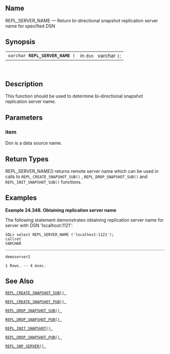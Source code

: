 <div id="fn_repl_server_name" class="refentry">

<div class="titlepage">

</div>

<div class="refnamediv">

## Name

REPL_SERVER_NAME — Return bi-directional snapshot replication server
name for specified DSN

</div>

<div class="refsynopsisdiv">

## Synopsis

<div id="fsyn_repl_server_name" class="funcsynopsis">

|                                      |                        |
|--------------------------------------|------------------------|
| `varchar `**`REPL_SERVER_NAME`**` (` | in `dsn ` varchar `)`; |

<div class="funcprototype-spacer">

 

</div>

</div>

</div>

<div id="desc_repl_server_name" class="refsect1">

## Description

This function should be used to determine bi-directional snapshot
replication server name.

</div>

<div id="params_repl_server_name" class="refsect1">

## Parameters

<div id="id107706" class="refsect2">

### item

Dsn is a data source name.

</div>

</div>

<div id="ret_repl_server_name" class="refsect1">

## Return Types

REPL_SERVER_NAME() returns remote server name which can be used in calls
to `REPL_CREATE_SNAPSHOT_SUB()` , `REPL_DROP_SNAPSHOT_SUB()` and
`REPL_INIT_SNAPSHOT_SUB()` functions.

</div>

<div id="examples_repl_server_name" class="refsect1">

## Examples

<div id="ex_repl_server_name" class="example">

**Example 24.348. Obtaining replication server name**

<div class="example-contents">

The following statement demonstrates obtaining replication server name
for server with DSN 'localhost:1121':

``` screen
SQL> select REPL_SERVER_NAME ('localhost:1121');
callret
VARCHAR
_______________________________________________________________________________

demoserver2

1 Rows. -- 4 msec.
```

</div>

</div>

  

</div>

<div id="seealso_repl_server_name" class="refsect1">

## See Also

<a href="fn_repl_create_snapshot_sub.html" class="link"
title="REPL_CREATE_SNAPSHOT_SUB"><code
class="function">REPL_CREATE_SNAPSHOT_SUB() </code></a>

<a href="fn_repl_create_snapshot_pub.html" class="link"
title="REPL_CREATE_SNAPSHOT_PUB"><code
class="function">REPL_CREATE_SNAPSHOT_PUB() </code></a>

<a href="fn_repl_drop_snapshot_sub.html" class="link"
title="REPL_DROP_SNAPSHOT_SUB"><code
class="function">REPL_DROP_SNAPSHOT_SUB() </code></a>

<a href="fn_repl_drop_snapshot_pub.html" class="link"
title="REPL_DROP_SNAPSHOT_PUB"><code
class="function">REPL_DROP_SNAPSHOT_PUB() </code></a>

<a href="fn_repl_init_snapshot.html" class="link"
title="REPL_INIT_SNAPSHOT"><code
class="function">REPL_INIT_SNAPSHOT() </code></a>

<a href="fn_repl_update_snapshot.html" class="link"
title="REPL_UPDATE_SNAPSHOT"><code
class="function">REPL_DROP_SNAPSHOT_PUB() </code></a>

<a href="fn_repl_snp_server.html" class="link"
title="REPL_SNP_SERVER"><code
class="function">REPL_SNP_SERVER() </code></a>

</div>

</div>
